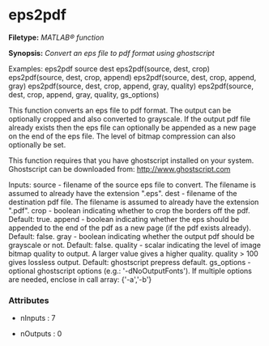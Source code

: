 # eps2pdf

**Filetype:** _MATLAB&reg; function_

**Synopsis:** _Convert an eps file to pdf format using ghostscript_

Examples:
    eps2pdf source dest
    eps2pdf(source, dest, crop)
    eps2pdf(source, dest, crop, append)
    eps2pdf(source, dest, crop, append, gray)
    eps2pdf(source, dest, crop, append, gray, quality)
    eps2pdf(source, dest, crop, append, gray, quality, gs_options)

This function converts an eps file to pdf format. The output can be
optionally cropped and also converted to grayscale. If the output pdf
file already exists then the eps file can optionally be appended as a new
page on the end of the eps file. The level of bitmap compression can also
optionally be set.

This function requires that you have ghostscript installed on your
system. Ghostscript can be downloaded from: http://www.ghostscript.com

Inputs:
    source  - filename of the source eps file to convert. The filename is
              assumed to already have the extension ".eps".
    dest    - filename of the destination pdf file. The filename is assumed
              to already have the extension ".pdf".
    crop    - boolean indicating whether to crop the borders off the pdf.
              Default: true.
    append  - boolean indicating whether the eps should be appended to the
              end of the pdf as a new page (if the pdf exists already).
              Default: false.
    gray    - boolean indicating whether the output pdf should be grayscale
              or not. Default: false.
    quality - scalar indicating the level of image bitmap quality to
              output. A larger value gives a higher quality. quality > 100
              gives lossless output. Default: ghostscript prepress default.
    gs_options - optional ghostscript options (e.g.: '-dNoOutputFonts'). If
                 multiple options are needed, enclose in call array: {'-a','-b'}


### Attributes


- nInputs : 7

- nOutputs : 0
